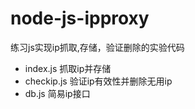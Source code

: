 # node-js-ipproxy 
练习js实现ip抓取,存储，验证删除的实验代码
- index.js 抓取ip并存储
- checkip.js 验证ip有效性并删除无用ip
- db.js 简易ip接口